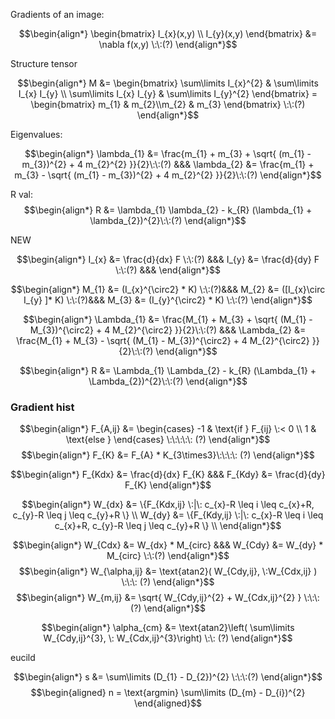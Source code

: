 
Gradients of an image:

$$\begin{align*}
   \begin{bmatrix} I_{x}(x,y) \\ I_{y}(x,y) \end{bmatrix} &= \nabla f(x,y) \:\:(?)
\end{align*}$$

Structure tensor

$$\begin{align*}
M &= \begin{bmatrix} \sum\limits I_{x}^{2} &  \sum\limits I_{x} I_{y} \\ \sum\limits I_{x} I_{y} & \sum\limits I_{y}^{2}  \end{bmatrix} =  \begin{bmatrix} m_{1} & m_{2}\\m_{2} & m_{3} \end{bmatrix} \:\:(?)
\end{align*}$$

Eigenvalues:

$$\begin{align*}
\lambda_{1} &= \frac{m_{1} + m_{3} + \sqrt{ (m_{1} - m_{3})^{2} + 4 m_{2}^{2} }}{2}\:\:(?) &&& \lambda_{2} &= \frac{m_{1} + m_{3} - \sqrt{ (m_{1} - m_{3})^{2} + 4 m_{2}^{2} }}{2}\:\:(?)
\end{align*}$$

R val:
$$\begin{align*}
R &= \lambda_{1} \lambda_{2} - k_{R} (\lambda_{1} + \lambda_{2})^{2}\:\:(?)
\end{align*}$$

NEW

$$\begin{align*}
I_{x} &= \frac{d}{dx} F \:\:(?) &&& I_{y} &= \frac{d}{dy} F \:\:(?) &&&
\end{align*}$$

$$\begin{align*}
M_{1} &= (I_{x}^{\circ2} * K)  \:\:(?)&&& M_{2} &= ([I_{x}\circ I_{y} ]* K)  \:\:(?)&&& M_{3} &= (I_{y}^{\circ2} * K) \:\:(?)
\end{align*}$$

$$\begin{align*}
\Lambda_{1} &= \frac{M_{1} + M_{3} + \sqrt{ (M_{1} - M_{3})^{\circ2} + 4 M_{2}^{\circ2} }}{2}\:\:(?)  &&& \Lambda_{2} &= \frac{M_{1} + M_{3} - \sqrt{ (M_{1} - M_{3})^{\circ2} + 4 M_{2}^{\circ2} }}{2}\:\:(?)
\end{align*}$$

$$\begin{align*}
R &= \Lambda_{1} \Lambda_{2} - k_{R} (\Lambda_{1} + \Lambda_{2})^{2}\:\:(?)
\end{align*}$$

### Gradient hist

$$\begin{align*}
F_{A,ij} &= \begin{cases}
    -1 & \text{if } F_{ij} \:< 0 \\
    1 & \text{else }
\end{cases} \:\:\:\:\: (?)
\end{align*}$$
$$\begin{align*}
F_{K} &= F_{A} * K_{3\times3}\:\:\:\: (?)
\end{align*}$$

$$\begin{align*}
F_{Kdx} &= \frac{d}{dx} F_{K} &&& F_{Kdy} &= \frac{d}{dy} F_{K}
\end{align*}$$

$$\begin{align*}
W_{dx} &= \{F_{Kdx,ij} \:|\: c_{x}-R \leq i \leq c_{x}+R, c_{y}-R \leq j \leq c_{y}+R \} \\
W_{dy} &= \{F_{Kdy,ij} \:|\: c_{x}-R \leq i \leq c_{x}+R, c_{y}-R \leq j \leq c_{y}+R \} \\
\end{align*}$$

$$\begin{align*}
W_{Cdx} &= W_{dx} * M_{circ} &&& W_{Cdy} &= W_{dy} * M_{circ} \:\:(?)
\end{align*}$$
$$\begin{align*}
W_{\alpha,ij} &= \text{atan2}( W_{Cdy,ij}, \:W_{Cdx,ij} ) \:\:\: (?)
\end{align*}$$
$$\begin{align*}
W_{m,ij} &= \sqrt{ W_{Cdy,ij}^{2} + W_{Cdx,ij}^{2} } \:\:\: (?)
\end{align*}$$

$$\begin{align*}
\alpha_{cm} &= \text{atan2}\left(  \sum\limits W_{Cdy,ij}^{3}, \: W_{Cdx,ij}^{3}\right) \:\: (?)
\end{align*}$$

eucild

$$\begin{align*}
s &= \sum\limits (D_{1} - D_{2})^{2} \:\:\:(?)
\end{align*}$$
$$\begin{aligned}
n = \text{argmin}  \sum\limits (D_{m} - D_{i})^{2}
\end{aligned}$$